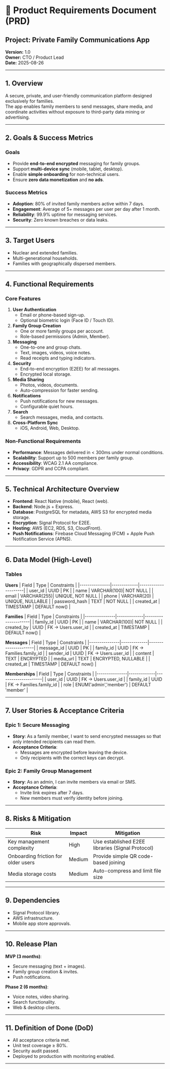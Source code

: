 # 📄 Product Requirements Document (PRD)
## Project: Private Family Communications App
**Version:** 1.0  
**Owner:** CTO / Product Lead  
**Date:** 2025-08-26

---

## 1. Overview
A secure, private, and user-friendly communication platform designed exclusively for families.  
The app enables family members to send messages, share media, and coordinate activities without exposure to third-party data mining or advertising.

---

## 2. Goals & Success Metrics
### Goals
- Provide **end-to-end encrypted** messaging for family groups.
- Support **multi-device sync** (mobile, tablet, desktop).
- Enable **simple onboarding** for non-technical users.
- Ensure **zero data monetization** and **no ads**.

### Success Metrics
- **Adoption**: 80% of invited family members active within 7 days.
- **Engagement**: Average of 5+ messages per user per day after 1 month.
- **Reliability**: 99.9% uptime for messaging services.
- **Security**: Zero known breaches or data leaks.

---

## 3. Target Users
- Nuclear and extended families.
- Multi-generational households.
- Families with geographically dispersed members.

---

## 4. Functional Requirements
### Core Features
1. **User Authentication**
   - Email or phone-based sign-up.
   - Optional biometric login (Face ID / Touch ID).
2. **Family Group Creation**
   - One or more family groups per account.
   - Role-based permissions (Admin, Member).
3. **Messaging**
   - One-to-one and group chats.
   - Text, images, videos, voice notes.
   - Read receipts and typing indicators.
4. **Security**
   - End-to-end encryption (E2EE) for all messages.
   - Encrypted local storage.
5. **Media Sharing**
   - Photos, videos, documents.
   - Auto-compression for faster sending.
6. **Notifications**
   - Push notifications for new messages.
   - Configurable quiet hours.
7. **Search**
   - Search messages, media, and contacts.
8. **Cross-Platform Sync**
   - iOS, Android, Web, Desktop.

### Non-Functional Requirements
- **Performance**: Messages delivered in < 300ms under normal conditions.
- **Scalability**: Support up to 500 members per family group.
- **Accessibility**: WCAG 2.1 AA compliance.
- **Privacy**: GDPR and CCPA compliant.

---

## 5. Technical Architecture Overview
- **Frontend**: React Native (mobile), React (web).
- **Backend**: Node.js + Express.
- **Database**: PostgreSQL for metadata, AWS S3 for encrypted media storage.
- **Encryption**: Signal Protocol for E2EE.
- **Hosting**: AWS (EC2, RDS, S3, CloudFront).
- **Push Notifications**: Firebase Cloud Messaging (FCM) + Apple Push Notification Service (APNS).

---

## 6. Data Model (High-Level)
### Tables
**Users**
| Field         | Type        | Constraints         |
|---------------|-------------|---------------------|
| user_id       | UUID        | PK                  |
| name          | VARCHAR(100)| NOT NULL            |
| email         | VARCHAR(255)| UNIQUE, NOT NULL    |
| phone         | VARCHAR(20) | UNIQUE, NULLABLE    |
| password_hash | TEXT        | NOT NULL            |
| created_at    | TIMESTAMP   | DEFAULT now()       |

**Families**
| Field         | Type        | Constraints         |
|---------------|-------------|---------------------|
| family_id     | UUID        | PK                  |
| name          | VARCHAR(100)| NOT NULL            |
| created_by    | UUID        | FK -> Users.user_id |
| created_at    | TIMESTAMP   | DEFAULT now()       |

**Messages**
| Field         | Type        | Constraints         |
|---------------|-------------|---------------------|
| message_id    | UUID        | PK                  |
| family_id     | UUID        | FK -> Families.family_id |
| sender_id     | UUID        | FK -> Users.user_id |
| content       | TEXT        | ENCRYPTED           |
| media_url     | TEXT        | ENCRYPTED, NULLABLE |
| created_at    | TIMESTAMP   | DEFAULT now()       |

**Memberships**
| Field         | Type        | Constraints         |
|---------------|-------------|---------------------|
| user_id       | UUID        | FK -> Users.user_id |
| family_id     | UUID        | FK -> Families.family_id |
| role          | ENUM('admin','member') | DEFAULT 'member' |

---

## 7. User Stories & Acceptance Criteria
### Epic 1: Secure Messaging
- **Story**: As a family member, I want to send encrypted messages so that only intended recipients can read them.
- **Acceptance Criteria**:
  - Messages are encrypted before leaving the device.
  - Only recipients with the correct keys can decrypt.

### Epic 2: Family Group Management
- **Story**: As an admin, I can invite members via email or SMS.
- **Acceptance Criteria**:
  - Invite link expires after 7 days.
  - New members must verify identity before joining.

---

## 8. Risks & Mitigation
| Risk | Impact | Mitigation |
|------|--------|------------|
| Key management complexity | High | Use established E2EE libraries (Signal Protocol) |
| Onboarding friction for older users | Medium | Provide simple QR code-based joining |
| Media storage costs | Medium | Auto-compress and limit file size |

---

## 9. Dependencies
- Signal Protocol library.
- AWS infrastructure.
- Mobile app store approvals.

---

## 10. Release Plan
**MVP (3 months)**:
- Secure messaging (text + images).
- Family group creation & invites.
- Push notifications.

**Phase 2 (6 months)**:
- Voice notes, video sharing.
- Search functionality.
- Web & desktop clients.

---

## 11. Definition of Done (DoD)
- All acceptance criteria met.
- Unit test coverage ≥ 80%.
- Security audit passed.
- Deployed to production with monitoring enabled.

---
